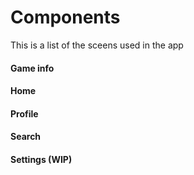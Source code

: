 # Components

This is a list of the sceens used in the app

#### Game info

#### Home

#### Profile

#### Search

#### Settings (WIP)
